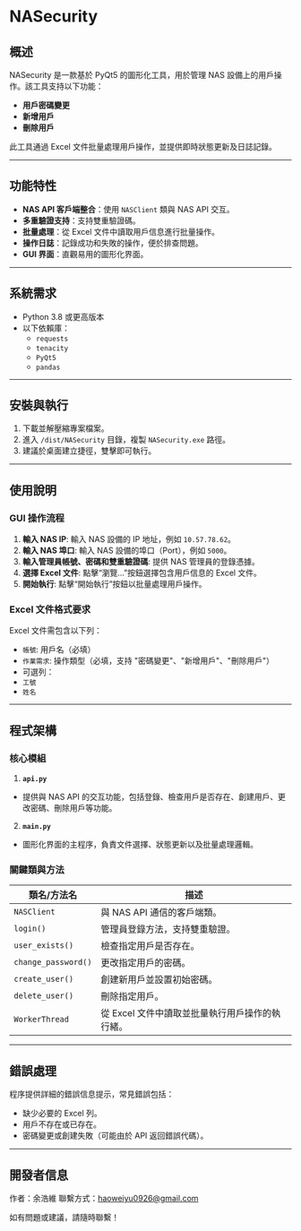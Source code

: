 # NASecurity

## 概述
NASecurity 是一款基於 PyQt5 的圖形化工具，用於管理 NAS 設備上的用戶操作。該工具支持以下功能：
- **用戶密碼變更**
- **新增用戶**
- **刪除用戶**

此工具通過 Excel 文件批量處理用戶操作，並提供即時狀態更新及日誌記錄。

---

## 功能特性
- **NAS API 客戶端整合**：使用 `NASClient` 類與 NAS API 交互。
- **多重驗證支持**：支持雙重驗證碼。
- **批量處理**：從 Excel 文件中讀取用戶信息進行批量操作。
- **操作日誌**：記錄成功和失敗的操作，便於排查問題。
- **GUI 界面**：直觀易用的圖形化界面。

---

## 系統需求
- Python 3.8 或更高版本
- 以下依賴庫：
  - `requests`
  - `tenacity`
  - `PyQt5`
  - `pandas`

---

## 安裝與執行

1. 下載並解壓縮專案檔案。
2. 進入 `/dist/NASecurity` 目錄，複製 `NASecurity.exe` 路徑。
3. 建議於桌面建立捷徑，雙擊即可執行。

---

## 使用說明

### GUI 操作流程
1. **輸入 NAS IP**: 輸入 NAS 設備的 IP 地址，例如 `10.57.78.62`。
2. **輸入 NAS 埠口**: 輸入 NAS 設備的埠口（Port），例如 `5000`。
3. **輸入管理員帳號、密碼和雙重驗證碼**: 提供 NAS 管理員的登錄憑據。
4. **選擇 Excel 文件**: 點擊“瀏覽...”按鈕選擇包含用戶信息的 Excel 文件。
5. **開始執行**: 點擊“開始執行”按鈕以批量處理用戶操作。

### Excel 文件格式要求
Excel 文件需包含以下列：
- `帳號`: 用戶名（必填）
- `作業需求`: 操作類型（必填，支持 "密碼變更"、"新增用戶"、"刪除用戶"）
- 可選列：
- `工號`
- `姓名`

---

## 程式架構

### 核心模組
1. **`api.py`**
- 提供與 NAS API 的交互功能，包括登錄、檢查用戶是否存在、創建用戶、更改密碼、刪除用戶等功能。

2. **`main.py`**
- 圖形化界面的主程序，負責文件選擇、狀態更新以及批量處理邏輯。

### 關鍵類與方法
| 類名/方法名          | 描述                                     |
|---------------------|----------------------------------------|
| `NASClient`         | 與 NAS API 通信的客戶端類。                  |
| `login()`           | 管理員登錄方法，支持雙重驗證。                   |
| `user_exists()`     | 檢查指定用戶是否存在。                        |
| `change_password()` | 更改指定用戶的密碼。                        |
| `create_user()`     | 創建新用戶並設置初始密碼。                    |
| `delete_user()`     | 刪除指定用戶。                            |
| `WorkerThread`      | 從 Excel 文件中讀取並批量執行用戶操作的執行緒。     |

---

## 錯誤處理
程序提供詳細的錯誤信息提示，常見錯誤包括：
- 缺少必要的 Excel 列。
- 用戶不存在或已存在。
- 密碼變更或創建失敗（可能由於 API 返回錯誤代碼）。

---

## 開發者信息
作者：余浩維 
聯繫方式：haoweiyu0926@gmail.com  

如有問題或建議，請隨時聯繫！
